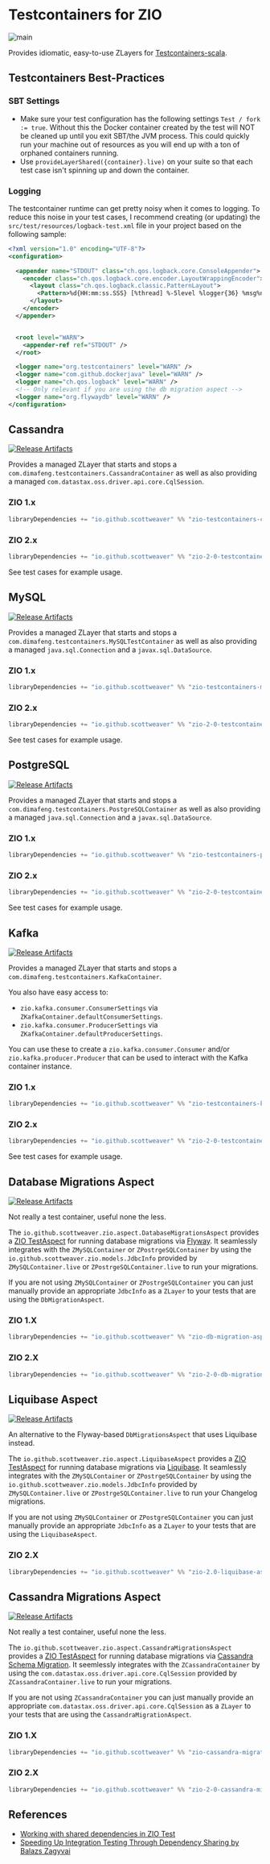 # Testcontainers for ZIO
![main](https://github.com/scottweaver/testcontainers-for-zio/actions/workflows/ci.yml/badge.svg)


[Link-Github]: https://github.com/scottweaver/testcontainers-for-zio "Github Repo Link"

[Link-SonatypeReleases-Kafka]: https://oss.sonatype.org/content/repositories/releases/io/github/scottweaver/zio-testcontainers-kafka_2.13/0.8.0/  "Sonatype Releases link"
[Badge-SonatypeReleases-Kafka]: https://img.shields.io/maven-central/v/io.github.scottweaver/zio-testcontainers-kafka_2.13/0.8.0?label=maven-central%20%20kafka "Sonatype Releases badge"


[Link-SonatypeReleases-cassandra]: https://oss.sonatype.org/content/repositories/releases/io/github/scottweaver/zio-testcontainers-cassandra_2.13/0.8.0/  "Sonatype Releases link"
[Badge-SonatypeReleases-cassandra]: https://img.shields.io/maven-central/v/io.github.scottweaver/zio-testcontainers-cassandra_2.13/0.8.0?label=maven-central%20%20cassandra "Sonatype Releases badge"


[Link-SonatypeReleases-MySQL]: https://oss.sonatype.org/content/repositories/releases/io/github/scottweaver/zio-testcontainers-mysql_2.13/0.8.0/  "Sonatype Releases link"
[Badge-SonatypeReleases-MySQL]: https://img.shields.io/maven-central/v/io.github.scottweaver/zio-testcontainers-mysql_2.13/0.8.0?label=maven-central%20%20mysql "Sonatype Releases badge"

[Link-SonatypeReleases-Postgresql]: https://oss.sonatype.org/content/repositories/releases/io/github/scottweaver/zio-testcontainers-postgresql_2.13/0.8.0/  "Sonatype Releases link"
[Badge-SonatypeReleases-Postgresql]: https://img.shields.io/maven-central/v/io.github.scottweaver/zio-testcontainers-postgresql_2.13/0.8.0?label=maven-central%20%20postgresql "Sonatype Releases badge"

[Link-SonatypeReleases-DbMigrationAspect]: https://oss.sonatype.org/content/repositories/releases/io/github/scottweaver/zio-db-migration-aspect_2.13/0.8.0/  "Sonatype Releases link"
[Badge-SonatypeReleases-DbMigrationAspect]: https://img.shields.io/maven-central/v/io.github.scottweaver/zio-db-migration-aspect_2.13/0.8.0?label=maven-central%20%20db-migration-aspect "Sonatype Releases badge"

[Link-SonatypeReleases-LiquibaseAspect]: https://repo1.maven.org/maven2/io/github/scottweaver/zio-2-0-liquibase-aspect_2.13/0.8.0/  "Sonatype Releases link"
[Badge-SonatypeReleases-LiquibaseAspect]: https://img.shields.io/maven-central/v/io.github.scottweaver/zio-2-0-liquibase-aspect_2.13/0.8.0?label=maven-central%20%20zio-2.0-liquibase-aspect "Sonatype Releases badge"

[Link-SonatypeReleases-CassandraMigrationAspect]: https://repo1.maven.org/maven2/io/github/scottweaver/zio-cassandra-migration-aspect_2.13/0.8.0/  "Sonatype Releases link"
[Badge-SonatypeReleases-CassandraMigrationAspect]: https://img.shields.io/maven-central/v/io.github.scottweaver/zio-cassandra-migration-aspect_2.13/0.8.0?label=maven-central%20%20cassandra-migration-aspect "Sonatype Releases badge"

Provides idiomatic, easy-to-use ZLayers for [Testcontainers-scala](https://github.com/testcontainers/testcontainers-scala).



## Testcontainers Best-Practices

### SBT Settings

- Make sure your test configuration has the following settings `Test / fork := true`. Without this  the Docker container created by the test will NOT be cleaned up until you exit SBT/the JVM process.  This could quickly run your machine out of resources as you will end up with a ton of orphaned containers running.
- Use `provideLayerShared({container}.live)` on your suite so that each test case isn't spinning up and down the container.

### Logging

The testcontainer runtime can get pretty noisy when it comes to logging.  To reduce this noise in your test cases, I recommend creating (or updating) the `src/test/resources/logback-test.xml` file in your project based on the following sample:


```xml
<?xml version="1.0" encoding="UTF-8"?>
<configuration>

  <appender name="STDOUT" class="ch.qos.logback.core.ConsoleAppender">
    <encoder class="ch.qos.logback.core.encoder.LayoutWrappingEncoder">
      <layout class="ch.qos.logback.classic.PatternLayout">
        <Pattern>%d{HH:mm:ss.SSS} [%thread] %-5level %logger{36} %msg%n</Pattern>
      </layout>
    </encoder>
  </appender>


  <root level="WARN">
    <appender-ref ref="STDOUT" />
  </root>

  <logger name="org.testcontainers" level="WARN" />
  <logger name="com.github.dockerjava" level="WARN" />
  <logger name="ch.qos.logback" level="WARN" />
  <!-- Only relevant if you are using the db migration aspect -->
  <logger name="org.flywaydb" level="WARN" />
</configuration>
```


## Cassandra

[![Release Artifacts][Badge-SonatypeReleases-cassandra]][Link-SonatypeReleases-cassandra]

Provides a managed ZLayer that starts and stops a `com.dimafeng.testcontainers.CassandraContainer` as well as also providing a managed `com.datastax.oss.driver.api.core.CqlSession`.

### ZIO 1.x
```scala
libraryDependencies += "io.github.scottweaver" %% "zio-testcontainers-cassandra" % "0.8.0"
```

### ZIO 2.x
```scala
libraryDependencies += "io.github.scottweaver" %% "zio-2-0-testcontainers-cassandra" % "0.8.0"
```

See test cases for example usage.

## MySQL

[![Release Artifacts][Badge-SonatypeReleases-MySQL]][Link-SonatypeReleases-MySQL]

Provides a managed ZLayer that starts and stops a `com.dimafeng.testcontainers.MySQLTestContainer` as well as also providing a managed `java.sql.Connection` and a `javax.sql.DataSource`.

### ZIO 1.x
```scala
libraryDependencies += "io.github.scottweaver" %% "zio-testcontainers-mysql" % "0.8.0"
```

### ZIO 2.x
```scala
libraryDependencies += "io.github.scottweaver" %% "zio-2-0-testcontainers-mysql" % "0.8.0"
```

See test cases for example usage.

## PostgreSQL

[![Release Artifacts][Badge-SonatypeReleases-Postgresql]][Link-SonatypeReleases-Postgresql]

Provides a managed ZLayer that starts and stops a `com.dimafeng.testcontainers.PostgreSQLContainer` as well as also providing a managed `java.sql.Connection` and a `javax.sql.DataSource`.

### ZIO 1.x
```scala
libraryDependencies += "io.github.scottweaver" %% "zio-testcontainers-postgresql" % "0.8.0"
```

### ZIO 2.x
```scala
libraryDependencies += "io.github.scottweaver" %% "zio-2-0-testcontainers-postgresql" % "0.8.0"
```

See test cases for example usage.

## Kafka


[![Release Artifacts][Badge-SonatypeReleases-Kafka]][Link-SonatypeReleases-Kafka]

Provides a managed ZLayer that starts and stops a `com.dimafeng.testcontainers.KafkaContainer`.

You also have easy access to:
- `zio.kafka.consumer.ConsumerSettings` via `ZKafkaContainer.defaultConsumerSettings`.
- `zio.kafka.consumer.ProducerSettings` via `ZKafkaContainer.defaultProducerSettings`.

You can use these to create a `zio.kafka.consumer.Consumer` and/or `zio.kafka.producer.Producer` that can be used to interact with the Kafka container instance.


### ZIO 1.x
```scala
libraryDependencies += "io.github.scottweaver" %% "zio-testcontainers-kafka" % "0.8.0"
```

### ZIO 2.x
```scala
libraryDependencies += "io.github.scottweaver" %% "zio-2-0-testcontainers-kafka" % "0.8.0"
```


See test cases for example usage.

## Database Migrations Aspect

[![Release Artifacts][Badge-SonatypeReleases-DbMigrationAspect]][Link-SonatypeReleases-DbMigrationAspect]

Not really a test container, useful none the less.  

The `io.github.scottweaver.zio.aspect.DatabaseMigrationsAspect` provides a [ZIO TestAspect](https://javadoc.io/doc/dev.zio/zio-test_2.13/latest/zio/test/TestAspect.html) for running database migrations via [Flyway](https://flywaydb.org/).  It seamlessly integrates with the `ZMySQLContainer` or `ZPostrgeSQLContainer` by using the `io.github.scottweaver.zio.models.JdbcInfo` provided by `ZMySQLContainer.live` or `ZPostrgeSQLContainer.live` to run your migrations.

If you are not using `ZMySQLContainer` or `ZPostrgeSQLContainer` you can just manually provide an appropriate `JdbcInfo` as a `ZLayer` to your tests that are using the `DbMigrationAspect`.

### ZIO 1.X
```scala
libraryDependencies += "io.github.scottweaver" %% "zio-db-migration-aspect" % "0.8.0"
```

### ZIO 2.X
```scala
libraryDependencies += "io.github.scottweaver" %% "zio-2-0-db-migration-aspect" % "0.8.0"
```

## Liquibase Aspect

[![Release Artifacts][Badge-SonatypeReleases-LiquibaseAspect]][Link-SonatypeReleases-LiquibaseAspect]

An alternative to the Flyway-based `DbMigrationsAspect` that uses Liquibase instead.

The `io.github.scottweaver.zio.aspect.LiquibaseAspect` provides a [ZIO TestAspect](https://javadoc.io/doc/dev.zio/zio-test_2.13/latest/zio/test/TestAspect.html) for running database migrations via [Liquibase](https://liquibase.org/).  It seamlessly integrates with the `ZMySQLContainer` or `ZPostrgeSQLContainer` by using the `io.github.scottweaver.zio.models.JdbcInfo` provided by `ZMySQLContainer.live` or `ZPostrgeSQLContainer.live` to run your Changelog migrations.

If you are not using `ZMySQLContainer` or `ZPostgreSQLContainer` you can just manually provide an appropriate `JdbcInfo` as a `ZLayer` to your tests that are using the `LiquibaseAspect`.


### ZIO 2.X
```scala
libraryDependencies += "io.github.scottweaver" %% "zio-2.0-liquibase-aspect" % "0.8.0"
```

## Cassandra Migrations Aspect

[![Release Artifacts][Badge-SonatypeReleases-CassandraMigrationAspect]][Link-SonatypeReleases-CassandraMigrationAspect]

Not really a test container, useful none the less.

The `io.github.scottweaver.zio.aspect.CassandraMigrationsAspect` provides a [ZIO TestAspect](https://javadoc.io/doc/dev.zio/zio-test_2.13/1.0.12/zio/test/TestAspect.html) for running database migrations via [Cassandra Schema Migration](https://github.com/patka/cassandra-migration).  It seemlessly integrates with the `ZCassandraContainer` by using the `com.datastax.oss.driver.api.core.CqlSession` provided by `ZCassandraContainer.live` to run your migrations.

If you are not using `ZCassandraContainer` you can just manually provide an appropriate `com.datastax.oss.driver.api.core.CqlSession` as a `ZLayer` to your tests that are using the `CassandraMigrationAspect`.

### ZIO 1.X
```scala
libraryDependencies += "io.github.scottweaver" %% "zio-cassandra-migration-aspect" % "0.8.0"
```

### ZIO 2.X
```scala
libraryDependencies += "io.github.scottweaver" %% "zio-2-0-cassandra-migration-aspect" % "0.8.0"
```


## References

- [Working with shared dependencies in ZIO Test](https://hmemcpy.com/2021/11/working-with-shared-dependencies-in-zio-test/)
- [Speeding Up Integration Testing Through Dependency Sharing by Balazs Zagyvai](https://www.youtube.com/watch?v=PJTn33Qj1nc)
